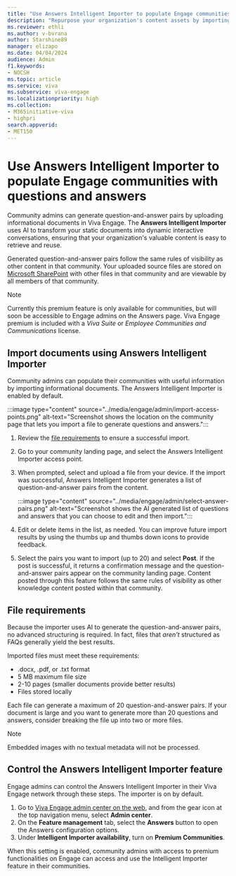 ```yaml
---
title: "Use Answers Intelligent Importer to populate Engage communities with questions and answers"
description: "Repurpose your organization's content assets by importing them as question and answer pairs in Viva Engage."
ms.reviewer: ethli
ms.author: v-bvrana
author: Starshine89
manager: elizapo
ms.date: 04/04/2024
audience: Admin
f1.keywords:
- NOCSH
ms.topic: article
ms.service: viva
ms.subservice: viva-engage
ms.localizationpriority: high
ms.collection:  
- M365initiative-viva
- highpri
search.appverid:
- MET150
---
```


# Use Answers Intelligent Importer to populate Engage communities with questions and answers

Community admins can generate question-and-answer pairs by uploading informational documents in Viva Engage. The **Answers Intelligent Importer** uses AI to transform your static documents into dynamic interactive conversations, ensuring that your organization's valuable content is easy to retrieve and reuse.

Generated question-and-answer pairs follow the same rules of visibility as other content in that community. Your uploaded source files are stored on [Microsoft SharePoint](/viva/engage/get-started-with-viva-engage/file-storage) with other files in that community and are viewable by all members of that community.

>[!NOTE]
>Currently this premium feature is only available for communities, but will soon be accessible to Engage admins on the Answers page. Viva Engage premium is included with a _Viva Suite_ or _Employee Communities and Communications_ license.

## Import documents using Answers Intelligent Importer

Community admins can populate their communities with useful information by importing informational documents. The Answers Intelligent Importer is enabled by default.

:::image type="content" source="../media/engage/admin/import-access-points.png" alt-text="Screenshot shows the location on the community page that lets you import a file to generate questions and answers.":::

1. Review the [file requirements](#file-requirements) to ensure a successful import.
1. Go to your community landing page, and select the Answers Intelligent Importer access point.
1. When prompted, select and upload a file from your device.
    If the import was successful, Answers Intelligent Importer generates a list of question-and-answer pairs from the content.

    :::image type="content" source="../media/engage/admin/select-answer-pairs.png" alt-text="Screenshot shows the AI generated list of questions and answers that you can choose to edit and then import.":::

1. Edit or delete items in the list, as needed. You can improve future import results by using the thumbs up and thumbs down icons to provide feedback.

1. Select the pairs you want to import (up to 20) and select **Post**.
If the post is successful, it returns a confirmation message and the question-and-answer pairs appear on the community landing page. 
Content posted through this feature follows the same rules of visibility as other knowledge content posted within that community.

## File requirements

Because the importer uses AI to generate the question-and-answer pairs, no advanced structuring is required. In fact, files that _aren't_ structured as FAQs generally yield the best results. 

Imported files must meet these requirements:

- .docx, .pdf, or .txt format
- 5 MB maximum file size
- 2-10 pages (smaller documents provide better results)
- Files stored locally

Each file can generate a maximum of 20 question-and-answer pairs. If your document is large and you want to generate more than 20 questions and answers, consider breaking the file up into two or more files.

>[!NOTE]
>Embedded images with no textual metadata will not be processed.

## Control the Answers Intelligent Importer feature

Engage admins can control the Answers Intelligent Importer in their Viva Engage network through these steps. The importer is on by default.

1. Go to [Viva Engage admin center on the web](http://engage.cloud.microsoft/main/admin), and from the gear icon at the top navigation menu, select **Admin center**.
1. On the **Feature management** tab, select the **Answers** button  to open the Answers configuration options.
1. Under **Intelligent Importer availability**, turn on **Premium Communities**.

When this setting is enabled, community admins with access to premium functionalities on Engage can access and use the Intelligent Importer feature in their communities.  